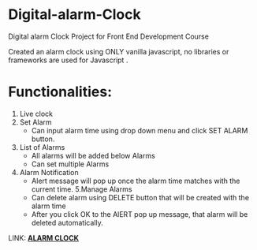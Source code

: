 # Digital-alarm-Clock
Digital alarm Clock Project for Front End Development Course

Created an alarm clock using ONLY vanilla javascript, no libraries or frameworks are used for Javascript .

# Functionalities:

 1. Live clock
 2. Set Alarm
    - Can input alarm time using drop down menu and click SET ALARM button.
 3. List of Alarms
    - All alarms will be added below Alarms
    - Can set multiple Alarms
 4. Alarm Notification
    - Alert message will pop up once the alarm time matches with the current time.
 5.Manage Alarms
    - Can delete alarm using DELETE button that will be created with the alarm time
    - After you click OK to the AlERT pop up message, that alarm will be deleted automatically.
  

LINK: <a href = "https://thecodermanrr.github.io/Digital-alarm-Clock/"> <b>ALARM CLOCK</b> </a> <br>
